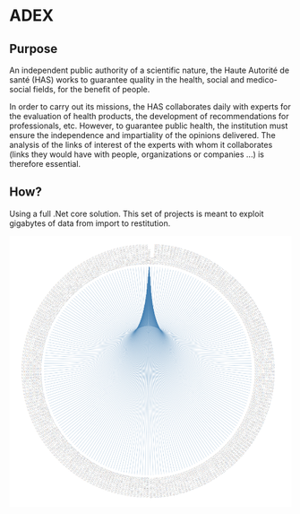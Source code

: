 # ADEX
## Purpose
An independent public authority of a scientific nature, the Haute Autorité de santé (HAS) works to guarantee quality in the health, social and medico-social fields, for the benefit of people.

In order to carry out its missions, the HAS collaborates daily with experts for the evaluation of health products, the development of recommendations for professionals, etc. However, to guarantee public health, the institution must ensure the independence and impartiality of the opinions delivered. The analysis of the links of interest of the experts with whom it collaborates (links they would have with people, organizations or companies ...) is therefore essential.

## How?
Using a full .Net core solution. This set of projects is meant to exploit gigabytes of data from import to restitution.

![Interests bonds for ZJFVYRIK](Data/ZJFVYRIK.PNG "Interests bonds for ZJFVYRIK")
